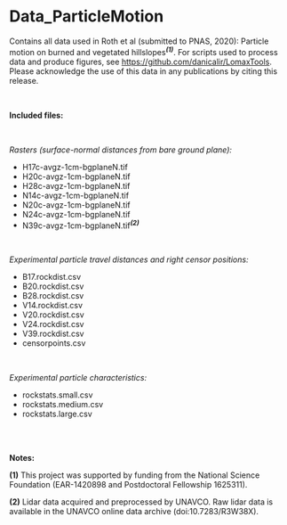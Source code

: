 # Data_ParticleMotion

Contains all data used in Roth et al (submitted to PNAS, 2020): Particle motion on burned and vegetated hillslopes<sup><b><i>(1)</i></b></sup>. For scripts used to process data and produce figures, see https://github.com/danicalir/LomaxTools. Please acknowledge the use of this data in any publications by citing this release.

<br>

<b>Included files:</b>

<br>

<i>Rasters (surface-normal distances from bare ground plane):</i>
- H17c-avgz-1cm-bgplaneN.tif	
- H20c-avgz-1cm-bgplaneN.tif	
- H28c-avgz-1cm-bgplaneN.tif	
- N14c-avgz-1cm-bgplaneN.tif	
- N20c-avgz-1cm-bgplaneN.tif	
- N24c-avgz-1cm-bgplaneN.tif	
- N39c-avgz-1cm-bgplaneN.tif<sup><b><i>(2)</i></b></sup>

<br>

<i>Experimental particle travel distances and right censor positions:</i>
- B17.rockdist.csv
- B20.rockdist.csv
- B28.rockdist.csv
- V14.rockdist.csv
- V20.rockdist.csv
- V24.rockdist.csv
- V39.rockdist.csv
- censorpoints.csv

<br>

<i>Experimental particle characteristics:</i>
- rockstats.small.csv
- rockstats.medium.csv
- rockstats.large.csv

<br>
<br>

<b>Notes:</b>

<b>(1)</b> This project was supported by funding from the National Science Foundation (EAR-1420898 and Postdoctoral Fellowship 1625311). 

<b>(2)</b> Lidar data acquired and preprocessed by UNAVCO. Raw lidar data is available in the UNAVCO online data archive (doi:10.7283/R3W38X).

